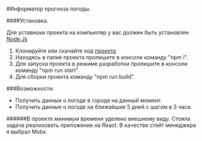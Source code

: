 #Информатор прогноза погоды.

####Установка.

Для уставноки проекта на компьютер у вас должен быть установлен [Node Js](https://nodejs.org/en/)

1. Клонируйте или скачайте код [проекта](https://github.com/MKvaratshelia/IBS-test.git)
2. Находясь в папке проекта пропишите в консоли команду "npm i".
3. Для запуска проекта в режиме разработки пропишите в консоли команду "npm run start".
4. Для сборки проекта команду "npm run build".

###Возможности.

- Получить данные о погоде в городе на данный момент.
- Получить данные о погоде на ближайшие 5 дней с шагом в 3 часа.

######В проекте минимум времени уделено внешнему виду. Стояла задача реализовать приложение на React. В качестве стейт менеджера я выбрал Mobx.
